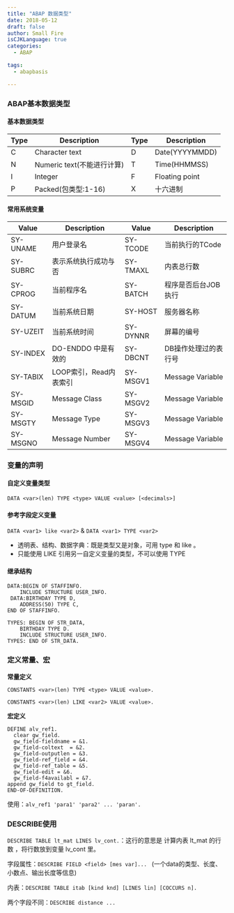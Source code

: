```yaml
---
title: "ABAP 数据类型"
date: 2018-05-12
draft: false
author: Small Fire
isCJKLanguage: true
categories: 
  - ABAP

tags: 
  - abapbasis

---
```


### ABAP基本数据类型

#### 基本数据类型

| Type | Description                | Type | Description    |
| ---- | -------------------------- | ---- | -------------- |
| C    | Character text             | D    | Date(YYYYMMDD) |
| N    | Numeric text(不能进行计算) | T    | Time(HHMMSS)   |
| I    | Integer                    | F    | Floating point |
| P    | Packed(包类型:1-16)        | X    | 十六进制       |

#### 常用系统变量

| Value    | Description            | Value    | Description          |
| -------- | ---------------------- | -------- | -------------------- |
| SY-UNAME | 用户登录名             | SY-TCODE | 当前执行的TCode      |
| SY-SUBRC | 表示系统执行成功与否   | SY-TMAXL | 内表总行数           |
| SY-CPROG | 当前程序名             | SY-BATCH | 程序是否后台JOB执行  |
| SY-DATUM | 当前系统日期           | SY-HOST  | 服务器名称           |
| SY-UZEIT | 当前系统时间           | SY-DYNNR | 屏幕的编号           |
| SY-INDEX | DO-ENDDO 中是有效的    | SY-DBCNT | DB操作处理过的表行号 |
| SY-TABIX | LOOP索引，Read内表索引 | SY-MSGV1 | Message Variable     |
| SY-MSGID | Message Class          | SY-MSGV2 | Message Variable     |
| SY-MSGTY | Message Type           | SY-MSGV3 | Message Variable     |
| SY-MSGNO | Message Number         | SY-MSGV4 | Message Variable     |

### 变量的声明

#### 自定义变量类型

`DATA <var>(len) TYPE <type> VALUE <value> [<decimals>]`

#### 参考字段定义变量

`DATA <var1> like <var2>`  & `DATA <var1> TYPE <var2>`

- 透明表、结构、数据字典：既是类型又是对象，可用 type 和 like 。
- 只能使用 LIKE 引用另一自定义变量的类型，不可以使用 TYPE

#### 继承结构

```JS
DATA:BEGIN OF STAFFINFO.
    INCLUDE STRUCTURE USER_INFO.
 DATA:BIRTHDAY TYPE D,
    ADDRESS(50) TYPE C,
END OF STAFFINFO.

TYPES: BEGIN OF STR_DATA,
    BIRTHDAY TYPE D.
    INCLUDE STRUCTURE USER_INFO.
TYPES: END OF STR_DATA.
```

### 定义常量、宏

**常量定义**

 `CONSTANTS <var>(len) TYPE <type> VALUE <value>.`

`CONSTANTS <var>(len) LIKE <var2> VALUE <value>.`

**宏定义** 

```ABAP
DEFINE alv_ref1.
  clear gw_field.
  gw_field-fieldname = &1.
  gw_field-coltext  = &2.
  gw_field-outputlen = &3.
  gw_field-ref_field = &4.
  gw_field-ref_table = &5.
  gw_field-edit = &6.
  gw_field-f4availabl = &7.
append gw_field to gt_field.
END-OF-DEFINITION.
```
使用：`alv_ref1 'para1' 'para2' ... 'paran'.`

###  DESCRIBE使用

`DESCRIBE TABLE lt_mat LINES lv_cont.`：这行的意思是 计算内表 lt_mat 的行数 ，将行数放到变量 lv_cont 里。

字段属性：`DESCRIBE FIELD <field> [mes var]...
 `     (一个data的类型、长度、小数点、输出长度等信息)

内表：`DESCRIBE TABLE itab [kind knd] [LINES lin] [COCCURS n].`

两个字段不同：`DESCRIBE distance ...`







